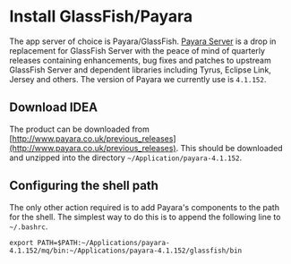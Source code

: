 # Install GlassFish/Payara

The app server of choice is Payara/GlassFish. [Payara Server](http://www.payara.co.uk/) is a drop in replacement for
GlassFish Server with the peace of mind of quarterly releases containing enhancements, bug fixes and patches to
upstream GlassFish Server and dependent libraries including Tyrus, Eclipse Link, Jersey and others. The version of
Payara we currently use is `4.1.152`.

## Download IDEA

The product can be downloaded from [http://www.payara.co.uk/previous_releases](http://www.payara.co.uk/previous_releases).
This should be downloaded and unzipped into the directory `~/Application/payara-4.1.152`.

## Configuring the shell path

The only other action required is to add Payara's components to the path for the shell. The simplest way to do this
is to append the following line to `~/.bashrc`.

    export PATH=$PATH:~/Applications/payara-4.1.152/mq/bin:~/Applications/payara-4.1.152/glassfish/bin
